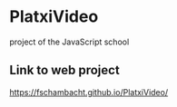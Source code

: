 # PlatxiVideo
project of the JavaScript school 
## Link to web project
https://fschambacht.github.io/PlatxiVideo/
